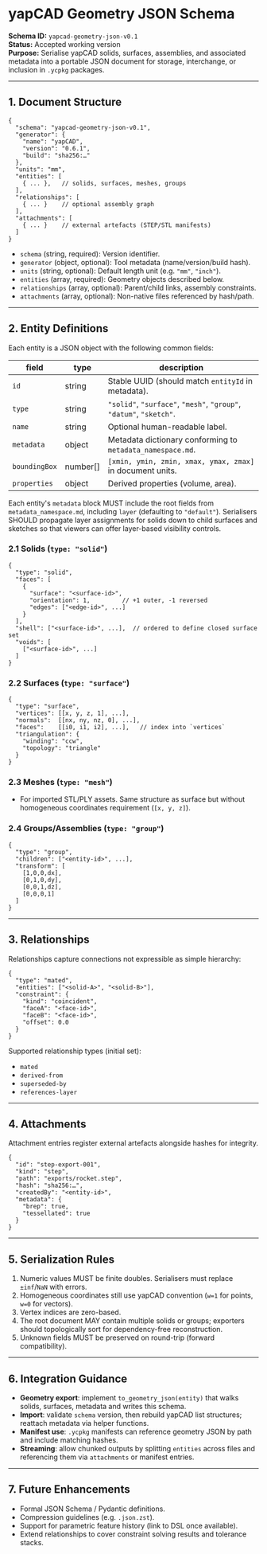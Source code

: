 # yapCAD Geometry JSON Schema

**Schema ID:** `yapcad-geometry-json-v0.1`  
**Status:** Accepted working version  
**Purpose:** Serialise yapCAD solids, surfaces, assemblies, and associated metadata into a portable JSON document for storage, interchange, or inclusion in `.ycpkg` packages.

---

## 1. Document Structure

```json5
{
  "schema": "yapcad-geometry-json-v0.1",
  "generator": {
    "name": "yapCAD",
    "version": "0.6.1",
    "build": "sha256:…"
  },
  "units": "mm",
  "entities": [
    { ... },   // solids, surfaces, meshes, groups
  ],
  "relationships": [
    { ... }    // optional assembly graph
  ],
  "attachments": [
    { ... }    // external artefacts (STEP/STL manifests)
  ]
}
```

- `schema` (string, required): Version identifier.
- `generator` (object, optional): Tool metadata (name/version/build hash).
- `units` (string, optional): Default length unit (e.g. `"mm"`, `"inch"`).
- `entities` (array, required): Geometry objects described below.
- `relationships` (array, optional): Parent/child links, assembly constraints.
- `attachments` (array, optional): Non-native files referenced by hash/path.

---

## 2. Entity Definitions

Each entity is a JSON object with the following common fields:

| field          | type     | description |
|----------------|----------|-------------|
| `id`           | string   | Stable UUID (should match `entityId` in metadata). |
| `type`         | string   | `"solid"`, `"surface"`, `"mesh"`, `"group"`, `"datum"`, `"sketch"`. |
| `name`         | string   | Optional human-readable label. |
| `metadata`     | object   | Metadata dictionary conforming to `metadata_namespace.md`. |
| `boundingBox`  | number[] | `[xmin, ymin, zmin, xmax, ymax, zmax]` in document units. |
| `properties`   | object   | Derived properties (volume, area). |

Each entity's `metadata` block MUST include the root fields from `metadata_namespace.md`, including `layer` (defaulting to `"default"`). Serialisers SHOULD propagate layer assignments for solids down to child surfaces and sketches so that viewers can offer layer-based visibility controls.

### 2.1 Solids (`type: "solid"`)

```json5
{
  "type": "solid",
  "faces": [
    {
      "surface": "<surface-id>",
      "orientation": 1,         // +1 outer, -1 reversed
      "edges": ["<edge-id>", ...]
    }
  ],
  "shell": ["<surface-id>", ...],  // ordered to define closed surface set
  "voids": [
    ["<surface-id>", ...]
  ]
}
```

### 2.2 Surfaces (`type: "surface"`)

```json5
{
  "type": "surface",
  "vertices": [[x, y, z, 1], ...],
  "normals":  [[nx, ny, nz, 0], ...],
  "faces":    [[i0, i1, i2], ...],   // index into `vertices`
  "triangulation": {
    "winding": "ccw",
    "topology": "triangle"
  }
}
```

### 2.3 Meshes (`type: "mesh"`)

- For imported STL/PLY assets. Same structure as surface but without homogeneous coordinates requirement (`[x, y, z]`).

### 2.4 Groups/Assemblies (`type: "group"`)

```json5
{
  "type": "group",
  "children": ["<entity-id>", ...],
  "transform": [
    [1,0,0,dx],
    [0,1,0,dy],
    [0,0,1,dz],
    [0,0,0,1]
  ]
}
```

---

## 3. Relationships

Relationships capture connections not expressible as simple hierarchy:

```json5
{
  "type": "mated",
  "entities": ["<solid-A>", "<solid-B>"],
  "constraint": {
    "kind": "coincident",
    "faceA": "<face-id>",
    "faceB": "<face-id>",
    "offset": 0.0
  }
}
```

Supported relationship types (initial set):

- `mated`
- `derived-from`
- `superseded-by`
- `references-layer`

---

## 4. Attachments

Attachment entries register external artefacts alongside hashes for integrity.

```json5
{
  "id": "step-export-001",
  "kind": "step",
  "path": "exports/rocket.step",
  "hash": "sha256:…",
  "createdBy": "<entity-id>",
  "metadata": {
    "brep": true,
    "tessellated": true
  }
}
```

---

## 5. Serialization Rules

1. Numeric values MUST be finite doubles. Serialisers must replace `±inf`/`NaN` with errors.
2. Homogeneous coordinates still use yapCAD convention (`w=1` for points, `w=0` for vectors).
3. Vertex indices are zero-based.
4. The root document MAY contain multiple solids or groups; exporters should topologically sort for dependency-free reconstruction.
5. Unknown fields MUST be preserved on round-trip (forward compatibility).

---

## 6. Integration Guidance

- **Geometry export**: implement `to_geometry_json(entity)` that walks solids, surfaces, metadata and writes this schema.
- **Import**: validate `schema` version, then rebuild yapCAD list structures; reattach metadata via helper functions.
- **Manifest use**: `.ycpkg` manifests can reference geometry JSON by path and include matching hashes.
- **Streaming**: allow chunked outputs by splitting `entities` across files and referencing them via `attachments` or manifest entries.

---

## 7. Future Enhancements

- Formal JSON Schema / Pydantic definitions.
- Compression guidelines (e.g. `.json.zst`).
- Support for parametric feature history (link to DSL once available).
- Extend relationships to cover constraint solving results and tolerance stacks.
